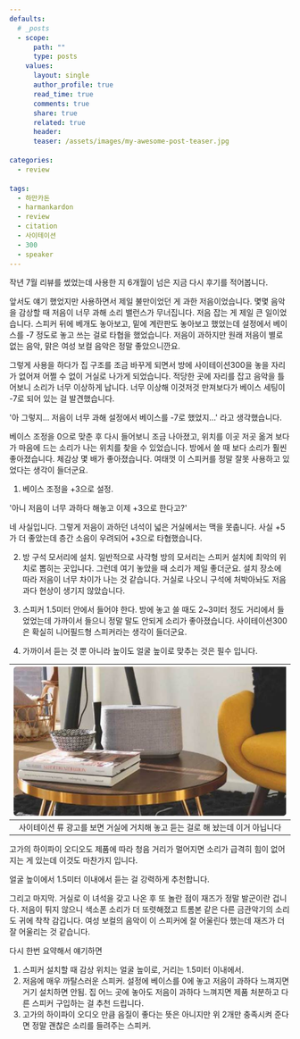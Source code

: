 ```yaml
---
defaults:
  # _posts
  - scope:
      path: ""
      type: posts
    values:
      layout: single
      author_profile: true
      read_time: true
      comments: true
      share: true
      related: true
      header:
      teaser: /assets/images/my-awesome-post-teaser.jpg

categories:
  - review

tags:
  - 하만카돈 
  - harmankardon
  - review
  - citation
  - 사이테이션
  - 300
  - speaker
---
```


작년 7월 리뷰를 썼었는데 사용한 지 6개월이 넘은 지금 다시 후기를 적어봅니다. 

앞서도 얘기 했었지만 사용하면서 제일 불만이었던 게 과한 저음이었습니다. 
몇몇 음악을 감상할 때 저음이 너무 과해 소리 밸런스가 무너집니다. 저음 잡는 게 제일 큰 일이었습니다. 스피커 뒤에 베개도 놓아보고, 밑에 계란판도 놓아보고 했었는데 설정에서 베이스를 -7 정도로 놓고 쓰는 걸로 타협을 했었습니다. 저음이 과하지만 원래 저음이 별로 없는 음악, 맑은 여성 보컬 음악은 정말 좋았으니깐요. 

그렇게 사용을 하다가 집 구조를 조금 바꾸게 되면서 방에 사이테이션300을 놓을 자리가 없어져 어쩔 수 없이 거실로 나가게 되었습니다. 적당한 곳에 자리를 잡고 음악을 틀어보니 소리가 너무 이상하게 납니다. 너무 이상해 이것저것 만져보다가 베이스 세팅이 -7로 되어 있는 걸 발견했습니다. 

'아 그렇지... 저음이 너무 과해 설정에서 베이스를 -7로 했었지...' 라고 생각했습니다. 

베이스 조정을 0으로 맞춘 후 다시 들어보니 조금 나아졌고, 위치를 이곳 저곳 옮겨 보다가 마음에 드는 소리가 나는 위치를 찾을 수 있었습니다. 
방에서 쓸 때 보다 소리가 훨씬 좋아졌습니다. 체감상 몇 배가 좋아졌습니다. 여태껏 이 스피커를 정말 잘못 사용하고 있었다는 생각이 들더군요. 

1. 베이스 조정을 +3으로 설정. 

'아니 저음이 너무 과하다 해놓고 이제 +3으로 한다고?'

네 사실입니다. 그렇게 저음이 과하던 녀석이 넓은 거실에서는 맥을 못춥니다. 사실 +5가 더 좋았는데 층간 소음이 우려되어 +3으로 타협했습니다. 

2. 방 구석 모서리에 설치.
일반적으로 사각형 방의 모서리는 스피커 설치에 최악의 위치로 뽑히는 곳입니다. 그런데 여기 놓았을 때 소리가 제일 좋더군요. 설치 장소에 따라 저음이 너무 차이가 나는 것 같습니다. 거실로 나오니 구석에 처박아놔도 저음 과다 현상이 생기지 않았습니다. 

2. 스피커 1.5미터 안에서 들어야 한다. 
방에 놓고 쓸 때도 2~3미터 정도 거리에서 들었었는데 가까이서 들으니 정말 말도 안되게 소리가 좋아졌습니다. 사이테이션300은 확실히 니어필드형 스피커라는 생각이 들더군요.

3. 가까이서 듣는 것 뿐 아니라 높이도 얼굴 높이로 맞추는 것은 필수 입니다. 

| ![img](/assets/images/300-9.jpg) | 
|:--:| 
| 사이테이션 류 광고를 보면 거실에 거치해 놓고 듣는 걸로 해 놨는데 이거 아닙니다 |  

고가의 하이파이 오디오도 제품에 따라 청음 거리가 멀어지면 소리가 급격히 힘이 없어지는 게 있는데 이것도 마찬가지 입니다. 

얼굴 높이에서 1.5미터 이내에서 듣는 걸 강력하게 추천합니다. 

그리고 마지막. 거실로 이 녀석을 갖고 나온 후 또 놀란 점이 재즈가 정말 발군이란 겁니다. 저음이 튀지 않으니 색소폰 소리가 더 또렷해졌고 트롬본 같은 다른 금관악기의 소리도 귀에 착착 감깁니다. 여성 보컬의 음악이 이 스피커에 잘 어울린다 했는데 재즈가 더 잘 어울리는 것 같습니다.

다시 한번 요약해서 얘기하면
1. 스피커 설치할 때 감상 위치는 얼굴 높이로, 거리는 1.5미터 이내에서. 
2. 저음에 매우 까탈스러운 스피커. 설정에 베이스를 0에 놓고 저음이 과하다 느껴지면 거기 설치하면 안됨. 집 어느 곳에 놓아도 저음이 과하다 느껴지면 제품 처분하고 다른 스피커 구입하는 걸 추천 드립니다. 
3. 고가의 하이파이 오디오 만큼 음질이 좋다는 뜻은 아니지만 위 2개만 충족시켜 준다면 정말 괜찮은 소리를 들려주는 스피커.
